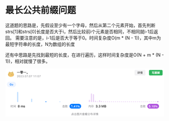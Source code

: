 # 最长公共前缀问题
这道题的思路是，先假设至少有一个字母，然后从第二个元素开始，首先判断strs[1]和strs[0]长度是否大于i，然后比较前i个元素是否相同，不相同就i-1后返回。
需要注意的是，i-1后是否大于等于0。时间复杂度O(m * (N - 1))，其中m为最短字符串的长度，N为数组的长度

还有中思路是先找到最短的长度，在进行遍历，这样时间复杂度是O(N + m * (N - 1))，相对就慢了很多。

![img.png](img.png)
